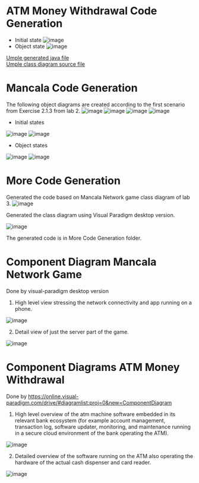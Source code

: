 # ATM Money Withdrawal Code Generation
* Initial state
![image](images/lab4/lab4_atm_umple_test_1.PNG)
* Object state
![image](images/lab4/lab4_atm_umple_test_2.PNG)

[Umple generated java file](../Sander%20Jenk/umpleAtm.java)  
[Umple class diagram source file](../Sander%20Jenk/umpleAtm.txt)

# Mancala Code Generation
The following object diagrams are created according to the first scenario from Exercise 2.1.3 from lab 2.
![image](images/lab4/mancala_initial_1.svg)
![image](images/lab4/mancala_initial_2.svg)
![image](images/lab4/mancala_after_1.svg)
![image](images/lab4/mancala_after_2.svg)

* Initial states

![image](images/lab4/lab4_mancala_initial_1.PNG)
![image](images/lab4/lab4_mancala_initial_2.PNG)

* Object states

![image](images/lab4/lab4_mancala_after_1.PNG)
![image](images/lab4/lab4_mancala_after_2.PNG)

# More Code Generation
Generated the code based on Mancala Network game class diagram of lab 3.
![image](images/lab3mancala.png)

Generated the class diagram using Visual Paradigm desktop version.

![image](images/MancalaMoreCodeGeneration.png)

The generated code is in  More Code Generation folder.


# Component Diagram Mancala Network Game
Done by visual-paradigm desktop version 

1. High level view stressing the network connectivity and app running on a phone.

![image](images/Mancala-Component-diagram-ex1.png)

2. Detail view of just the server part of the game.

![image](images/Mancala-Component-diagram-ex2.png)


# Component Diagrams ATM Money Withdrawal

Done by  https://online.visual-paradigm.com/drive/#diagramlist:proj=0&new=ComponentDiagram

1. High level overview of the atm machine software embedded in its relevant bank ecosystem (for example account management, transaction log, software updater, monitoring, and maintenance running in a secure cloud environment of the bank operating the ATM).

![image](images/Component%20Diagrams%20ATM%20Money%20Withdrawal%20ex%201.png)


2. Detailed overview of the software running on the ATM also operating the hardware of the actual cash dispenser and card reader.


![image](images/Component%20Diagrams%20ATM%20ex%202.vpd.png)
